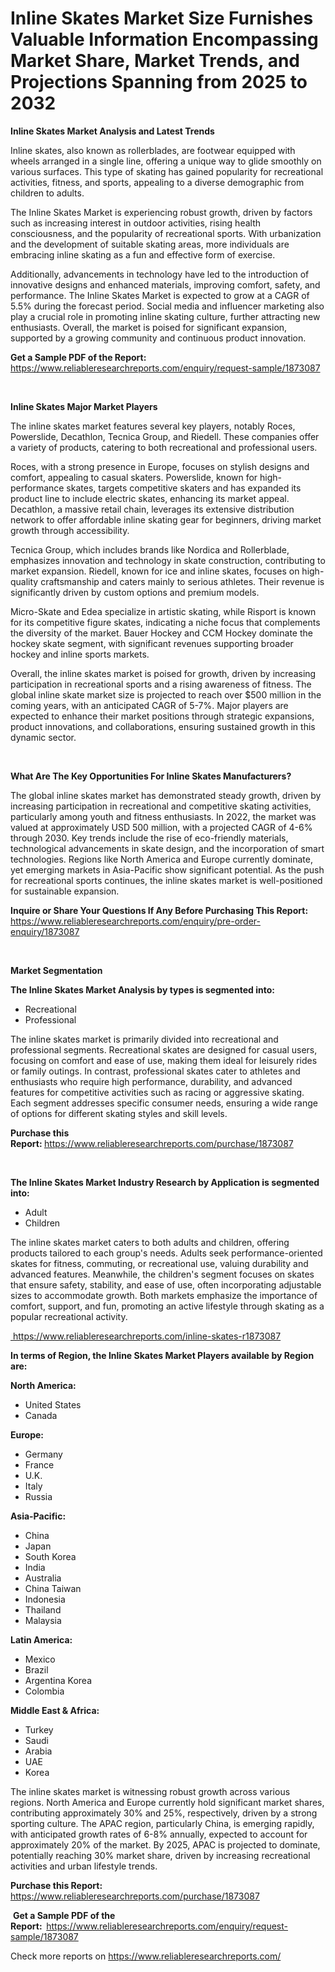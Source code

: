 <p><h1>Inline Skates Market Size Furnishes Valuable Information Encompassing Market Share, Market Trends, and Projections Spanning from 2025 to 2032</h1></p><p><strong>Inline Skates Market Analysis and Latest Trends</strong></p>
<p><p>Inline skates, also known as rollerblades, are footwear equipped with wheels arranged in a single line, offering a unique way to glide smoothly on various surfaces. This type of skating has gained popularity for recreational activities, fitness, and sports, appealing to a diverse demographic from children to adults. </p><p>The Inline Skates Market is experiencing robust growth, driven by factors such as increasing interest in outdoor activities, rising health consciousness, and the popularity of recreational sports. With urbanization and the development of suitable skating areas, more individuals are embracing inline skating as a fun and effective form of exercise. </p><p>Additionally, advancements in technology have led to the introduction of innovative designs and enhanced materials, improving comfort, safety, and performance. The Inline Skates Market is expected to grow at a CAGR of 5.5% during the forecast period. Social media and influencer marketing also play a crucial role in promoting inline skating culture, further attracting new enthusiasts. Overall, the market is poised for significant expansion, supported by a growing community and continuous product innovation.</p></p>
<p><strong>Get a Sample PDF of the Report:&nbsp;</strong> <a href="https://www.reliableresearchreports.com/enquiry/request-sample/1873087?utm_campaign=3275&utm_medium=2&utm_source=Github&utm_content=ia&utm_term=08042025&utm_id=inline-skates">https://www.reliableresearchreports.com/enquiry/request-sample/1873087</a></p>
<p>&nbsp;</p>
<p><strong>Inline Skates Major Market Players</strong></p>
<p><p>The inline skates market features several key players, notably Roces, Powerslide, Decathlon, Tecnica Group, and Riedell. These companies offer a variety of products, catering to both recreational and professional users.</p><p>Roces, with a strong presence in Europe, focuses on stylish designs and comfort, appealing to casual skaters. Powerslide, known for high-performance skates, targets competitive skaters and has expanded its product line to include electric skates, enhancing its market appeal. Decathlon, a massive retail chain, leverages its extensive distribution network to offer affordable inline skating gear for beginners, driving market growth through accessibility.</p><p>Tecnica Group, which includes brands like Nordica and Rollerblade, emphasizes innovation and technology in skate construction, contributing to market expansion. Riedell, known for ice and inline skates, focuses on high-quality craftsmanship and caters mainly to serious athletes. Their revenue is significantly driven by custom options and premium models.</p><p>Micro-Skate and Edea specialize in artistic skating, while Risport is known for its competitive figure skates, indicating a niche focus that complements the diversity of the market. Bauer Hockey and CCM Hockey dominate the hockey skate segment, with significant revenues supporting broader hockey and inline sports markets.</p><p>Overall, the inline skates market is poised for growth, driven by increasing participation in recreational sports and a rising awareness of fitness. The global inline skate market size is projected to reach over $500 million in the coming years, with an anticipated CAGR of 5-7%. Major players are expected to enhance their market positions through strategic expansions, product innovations, and collaborations, ensuring sustained growth in this dynamic sector.</p></p>
<p>&nbsp;</p>
<p><strong>What Are The Key Opportunities For Inline Skates Manufacturers?</strong></p>
<p><p>The global inline skates market has demonstrated steady growth, driven by increasing participation in recreational and competitive skating activities, particularly among youth and fitness enthusiasts. In 2022, the market was valued at approximately USD 500 million, with a projected CAGR of 4-6% through 2030. Key trends include the rise of eco-friendly materials, technological advancements in skate design, and the incorporation of smart technologies. Regions like North America and Europe currently dominate, yet emerging markets in Asia-Pacific show significant potential. As the push for recreational sports continues, the inline skates market is well-positioned for sustainable expansion.</p></p>
<p><strong>Inquire or Share Your Questions If Any Before Purchasing This Report:</strong> <a href="https://www.reliableresearchreports.com/enquiry/pre-order-enquiry/1873087?utm_campaign=3275&utm_medium=2&utm_source=Github&utm_content=ia&utm_term=08042025&utm_id=inline-skates">https://www.reliableresearchreports.com/enquiry/pre-order-enquiry/1873087</a></p>
<p>&nbsp;</p>
<p><strong>Market Segmentation</strong></p>
<p><strong>The Inline Skates Market Analysis by types is segmented into:</strong></p>
<p><ul><li>Recreational</li><li>Professional</li></ul></p>
<p><p>The inline skates market is primarily divided into recreational and professional segments. Recreational skates are designed for casual users, focusing on comfort and ease of use, making them ideal for leisurely rides or family outings. In contrast, professional skates cater to athletes and enthusiasts who require high performance, durability, and advanced features for competitive activities such as racing or aggressive skating. Each segment addresses specific consumer needs, ensuring a wide range of options for different skating styles and skill levels.</p></p>
<p><strong>Purchase this Report:&nbsp;</strong><a href="https://www.reliableresearchreports.com/purchase/1873087?utm_campaign=3275&utm_medium=2&utm_source=Github&utm_content=ia&utm_term=08042025&utm_id=inline-skates">https://www.reliableresearchreports.com/purchase/1873087</a></p>
<p>&nbsp;</p>
<p><strong>The Inline Skates Market Industry Research by Application is segmented into:</strong></p>
<p><ul><li>Adult</li><li>Children</li></ul></p>
<p><p>The inline skates market caters to both adults and children, offering products tailored to each group's needs. Adults seek performance-oriented skates for fitness, commuting, or recreational use, valuing durability and advanced features. Meanwhile, the children's segment focuses on skates that ensure safety, stability, and ease of use, often incorporating adjustable sizes to accommodate growth. Both markets emphasize the importance of comfort, support, and fun, promoting an active lifestyle through skating as a popular recreational activity.</p></p>
<p><a href="https://www.reliableresearchreports.com/inline-skates-r1873087?utm_campaign=3275&utm_medium=2&utm_source=Github&utm_content=ia&utm_term=08042025&utm_id=inline-skates">&nbsp;https://www.reliableresearchreports.com/inline-skates-r1873087</a></p>
<p><strong>In terms of Region, the Inline Skates Market Players available by Region are:</strong></p>
<p>
    <p> <strong> North America: </strong>
        <ul>
            <li>United States</li>
            <li>Canada</li>
        </ul>
        </p> 
    <p> <strong> Europe: </strong>
        <ul>
            <li>Germany</li>
            <li>France</li>
            <li>U.K.</li>
            <li>Italy</li>
            <li>Russia</li>
        </ul>
        </p> 
    <p> <strong> Asia-Pacific: </strong>
        <ul>
            <li>China</li>
            <li>Japan</li>
            <li>South Korea</li>
            <li>India</li>
            <li>Australia</li>
            <li>China Taiwan</li>
            <li>Indonesia</li>
            <li>Thailand</li>
            <li>Malaysia</li>
        </ul>
        </p> 
    <p> <strong> Latin America: </strong>
        <ul>
            <li>Mexico</li>
            <li>Brazil</li>
            <li>Argentina Korea</li>
            <li>Colombia</li>
        </ul>
        </p> 
    <p> <strong> Middle East & Africa: </strong>
        <ul>
            <li>Turkey</li>
            <li>Saudi</li>
            <li>Arabia</li>
            <li>UAE</li>
            <li>Korea</li>
        </ul>
    </p>
    </p>
<p><p>The inline skates market is witnessing robust growth across various regions. North America and Europe currently hold significant market shares, contributing approximately 30% and 25%, respectively, driven by a strong sporting culture. The APAC region, particularly China, is emerging rapidly, with anticipated growth rates of 6-8% annually, expected to account for approximately 20% of the market. By 2025, APAC is projected to dominate, potentially reaching 30% market share, driven by increasing recreational activities and urban lifestyle trends.</p></p>
<p><strong>Purchase this Report: </strong><a href="https://www.reliableresearchreports.com/purchase/1873087?utm_campaign=3275&utm_medium=2&utm_source=Github&utm_content=ia&utm_term=08042025&utm_id=inline-skates">https://www.reliableresearchreports.com/purchase/1873087</a></p>
<p>&nbsp;<strong>Get a Sample PDF of the Report:&nbsp;&nbsp;</strong><a href="https://www.reliableresearchreports.com/enquiry/request-sample/1873087?utm_campaign=3275&utm_medium=2&utm_source=Github&utm_content=ia&utm_term=08042025&utm_id=inline-skates">https://www.reliableresearchreports.com/enquiry/request-sample/1873087</a></p>
<p><strong></strong></p>
<p>Check more reports on <a href="https://www.reliableresearchreports.com/?utm_campaign=3275&utm_medium=2&utm_source=Github&utm_content=ia&utm_term=08042025&utm_id=inline-skates">https://www.reliableresearchreports.com/</a></p>